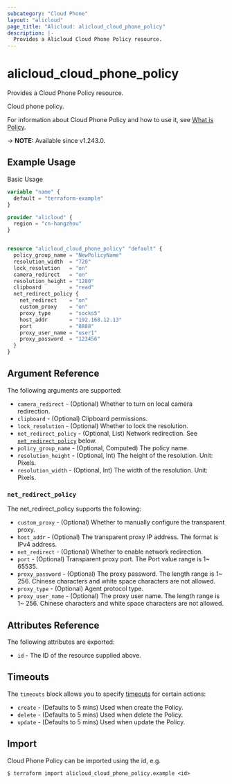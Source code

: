 ```yaml
---
subcategory: "Cloud Phone"
layout: "alicloud"
page_title: "Alicloud: alicloud_cloud_phone_policy"
description: |-
  Provides a Alicloud Cloud Phone Policy resource.
---
```


# alicloud_cloud_phone_policy

Provides a Cloud Phone Policy resource.

Cloud phone policy.

For information about Cloud Phone Policy and how to use it, see [What is Policy](https://next.api.alibabacloud.com/document/eds-aic/2023-09-30/CreatePolicyGroup).

-> **NOTE:** Available since v1.243.0.

## Example Usage

Basic Usage

```terraform
variable "name" {
  default = "terraform-example"
}

provider "alicloud" {
  region = "cn-hangzhou"
}


resource "alicloud_cloud_phone_policy" "default" {
  policy_group_name = "NewPolicyName"
  resolution_width  = "720"
  lock_resolution   = "on"
  camera_redirect   = "on"
  resolution_height = "1280"
  clipboard         = "read"
  net_redirect_policy {
    net_redirect    = "on"
    custom_proxy    = "on"
    proxy_type      = "socks5"
    host_addr       = "192.168.12.13"
    port            = "8888"
    proxy_user_name = "user1"
    proxy_password  = "123456"
  }
}
```

## Argument Reference

The following arguments are supported:
* `camera_redirect` - (Optional) Whether to turn on local camera redirection.
* `clipboard` - (Optional) Clipboard permissions.
* `lock_resolution` - (Optional) Whether to lock the resolution.
* `net_redirect_policy` - (Optional, List) Network redirection. See [`net_redirect_policy`](#net_redirect_policy) below.
* `policy_group_name` - (Optional, Computed) The policy name.
* `resolution_height` - (Optional, Int) The height of the resolution. Unit: Pixels.
* `resolution_width` - (Optional, Int) The width of the resolution. Unit: Pixels.

### `net_redirect_policy`

The net_redirect_policy supports the following:
* `custom_proxy` - (Optional) Whether to manually configure the transparent proxy.
* `host_addr` - (Optional) The transparent proxy IP address. The format is IPv4 address.
* `net_redirect` - (Optional) Whether to enable network redirection.
* `port` - (Optional) Transparent proxy port. The Port value range is 1\~ 65535.
* `proxy_password` - (Optional) The proxy password. The length range is 1\~ 256. Chinese characters and white space characters are not allowed.
* `proxy_type` - (Optional) Agent protocol type.
* `proxy_user_name` - (Optional) The proxy user name. The length range is 1\~ 256. Chinese characters and white space characters are not allowed.

## Attributes Reference

The following attributes are exported:
* `id` - The ID of the resource supplied above.

## Timeouts

The `timeouts` block allows you to specify [timeouts](https://www.terraform.io/docs/configuration-0-11/resources.html#timeouts) for certain actions:
* `create` - (Defaults to 5 mins) Used when create the Policy.
* `delete` - (Defaults to 5 mins) Used when delete the Policy.
* `update` - (Defaults to 5 mins) Used when update the Policy.

## Import

Cloud Phone Policy can be imported using the id, e.g.

```shell
$ terraform import alicloud_cloud_phone_policy.example <id>
```
